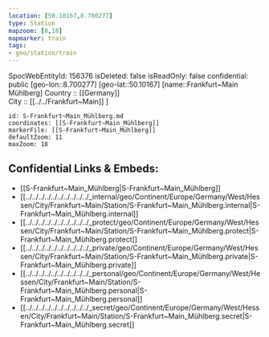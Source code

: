 ```yaml
---
location: [50.10167,8.700277] 
type: Station 
mapzoom: [8,18] 
mapmarker: train 
tags:
- geo/station/train
---
```

SpocWebEntityId: 156376
isDeleted: false
isReadOnly: false
confidential: public
[geo-lon::8.700277] 
[geo-lat::50.10167] 
[name::Frankfurt~Main Mühlberg] 
Country :: [[Germany]]  
City :: [[../../Frankfurt~Main]] ] 


```leaflet
id: S-Frankfurt~Main_Mühlberg.md
coordinates: [[S-Frankfurt~Main_Mühlberg]] 
markerFile: [[S-Frankfurt~Main_Mühlberg]] 
defaultZoom: 11 
maxZoom: 18
```


## Confidential Links & Embeds: 
- [[S-Frankfurt~Main_Mühlberg|S-Frankfurt~Main_Mühlberg]] 
- [[../../../../../../../../../../_internal/geo/Continent/Europe/Germany/West/Hessen/City/Frankfurt~Main/Station/S-Frankfurt~Main_Mühlberg.internal|S-Frankfurt~Main_Mühlberg.internal]] 
- [[../../../../../../../../../../_protect/geo/Continent/Europe/Germany/West/Hessen/City/Frankfurt~Main/Station/S-Frankfurt~Main_Mühlberg.protect|S-Frankfurt~Main_Mühlberg.protect]] 
- [[../../../../../../../../../../_private/geo/Continent/Europe/Germany/West/Hessen/City/Frankfurt~Main/Station/S-Frankfurt~Main_Mühlberg.private|S-Frankfurt~Main_Mühlberg.private]] 
- [[../../../../../../../../../../_personal/geo/Continent/Europe/Germany/West/Hessen/City/Frankfurt~Main/Station/S-Frankfurt~Main_Mühlberg.personal|S-Frankfurt~Main_Mühlberg.personal]] 
- [[../../../../../../../../../../_secret/geo/Continent/Europe/Germany/West/Hessen/City/Frankfurt~Main/Station/S-Frankfurt~Main_Mühlberg.secret|S-Frankfurt~Main_Mühlberg.secret]] 
